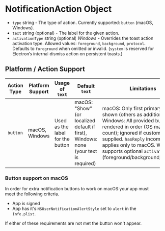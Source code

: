 # NotificationAction Object

* `type` string - The type of action. Currently supported: `button` (macOS, Windows).
* `text` string (optional) - The label for the given action.
* `activationType` string (optional) _Windows_ - Overrides the toast action activation type. Allowed values: `foreground`, `background`, `protocol`. Defaults to `foreground` when omitted or invalid. (`system` is reserved for Electron’s internal dismiss action on persistent toasts.)

## Platform / Action Support

| Action Type | Platform Support | Usage of `text` | Default `text` | Limitations |
|-------------|------------------|-----------------|----------------|-------------|
| `button`    | macOS, Windows   | Used as the label for the button | macOS: "Show" (or localized default if first), Windows: none (your text is required) | macOS: Only first primary button shown (others as additional). Windows: All provided buttons rendered in order (OS may limit count); ignored if custom `toastXml` supplied. `hasReply` incompatibility applies only to macOS. Windows supports optional `activationType` (foreground/background/protocol). |

### Button support on macOS

In order for extra notification buttons to work on macOS your app must meet the
following criteria.

* App is signed
* App has it's `NSUserNotificationAlertStyle` set to `alert` in the `Info.plist`.

If either of these requirements are not met the button won't appear.
